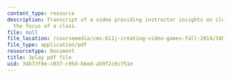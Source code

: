 ```yaml
---
content_type: resource
description: Transcript of a video providing instructor insights on clearly communicating
  the focus of a class.
file: null
file_location: /coursemedia/cms-611j-creating-video-games-fall-2014/34b73f8ec037c95db6eda59f2c6c751e_T0GdXZusbKI.pdf
file_type: application/pdf
resourcetype: Document
title: 3play pdf file
uid: 34b73f8e-c037-c95d-b6ed-a59f2c6c751e
---
```

